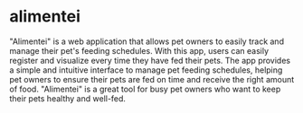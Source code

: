 # alimentei
 "Alimentei" is a web application that allows pet owners to easily track and manage their pet's feeding schedules. With this app, users can easily register and visualize every time they have fed their pets. The app provides a simple and intuitive interface to manage pet feeding schedules, helping pet owners to ensure their pets are fed on time and receive the right amount of food. "Alimentei" is a great tool for busy pet owners who want to keep their pets healthy and well-fed.

